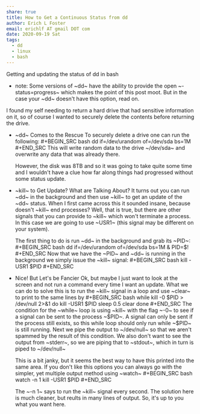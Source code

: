 ```yaml
---
share: true
title: How to Get a Continuous Status from dd
author: Erich L Foster
email: erichlf AT gmail DOT com
date: 2020-09-19 Sat
tags:        
  - dd
  - linux
  - bash
---
```

Getting and updating the status of dd in bash

* note:
  Some versions of ~dd~ have the ability to provide the open ~-status=progress~ which makes the
  point of this post moot. But in the case your ~dd~ doesn't have this option, read on.

I found my self needing to return a hard drive that had sensitive information on it, so of course
I wanted to securely delete the contents before returning the drive.

* ~dd~ Comes to the Rescue
  To securely delete a drive one can run the following:
  #+BEGIN_SRC bash
  dd if=/dev/urandom of=/dev/sda bs=1M
  #+END_SRC
  This will write random data to the drive ~/dev/sda~ and overwrite any data that was already there.

  However, the disk was 8TB and so it was going to take quite some time and I wouldn't have a clue
  how far along things had progressed without some status update.

* ~kill~ to Get Update? What are Talking About?
  It turns out you can run ~dd~ in the background and then use ~kill~ to get an update of the ~dd~
  status. When I first came across this it sounded insane, because doesn't ~kill~ end processes?
  Well, that is true, but there are other signals that you can provide to ~kill~ which won't
  terminate a process. In this case we are going to use ~USR1~ (this signal may be different on
  your system).

  The first thing to do is run ~dd~ in the background and grab its ~PID~:
  #+BEGIN_SRC bash
  dd if=/dev/urandom of=/dev/sda bs=1M & PID=$!
  #+END_SRC
  Now that we have the ~PID~ and ~dd~ is running in the background we simply issue the ~kill~ signal:
  #+BEGIN_SRC bash
  kill -USR1 $PID
  #+END_SRC

* Nice! But Let's be Fancier
  Ok, but maybe I just want to look at the screen and not run a command every time I want an update.
  What we can do to solve this is to run the ~kill~ signal in a loop and use ~clear~ to print to the
  same lines by
  #+BEGIN_SRC bash
    while kill -0 $PID > /dev/null 2>&1
    do
      kill -USR1 $PID
      sleep 0.5
      clear
    done
  #+END_SRC
  The condition for the ~while~ loop is using ~kill~ with the flag ~-0~ to see if a signal can be sent
  to the process ~$PID~. A signal can only be sent if the process still exists, so this while loop
  should only run while ~$PID~ is still running. Next we pipe the output to ~/dev/null~ so that we
  aren't spammed by the result of this condition. We also don't want to see the output from ~stderr~,
  so we are piping that to ~stdout~, which in turn is piped to ~/dev/null~

  This is a bit janky, but it seems the best way to have this printed into the same area. If you don't
  like this options you can always go with the simpler, yet multiple output method using ~watch~
  #+BEGIN_SRC bash
  watch -n 1 kill -USR1 $PID
  #+END_SRC

  The ~-n 1~ says to run the ~kill~ signal every second. The solution here is much cleaner, but reults
  in many lines of output. So, it's up to you what you want here.
